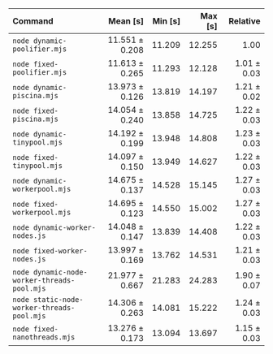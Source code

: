 | Command | Mean [s] | Min [s] | Max [s] | Relative |
|:---|---:|---:|---:|---:|
| `node dynamic-poolifier.mjs` | 11.551 ± 0.208 | 11.209 | 12.255 | 1.00 |
| `node fixed-poolifier.mjs` | 11.613 ± 0.265 | 11.293 | 12.128 | 1.01 ± 0.03 |
| `node dynamic-piscina.mjs` | 13.973 ± 0.126 | 13.819 | 14.197 | 1.21 ± 0.02 |
| `node fixed-piscina.mjs` | 14.054 ± 0.240 | 13.858 | 14.725 | 1.22 ± 0.03 |
| `node dynamic-tinypool.mjs` | 14.192 ± 0.199 | 13.948 | 14.808 | 1.23 ± 0.03 |
| `node fixed-tinypool.mjs` | 14.097 ± 0.150 | 13.949 | 14.627 | 1.22 ± 0.03 |
| `node dynamic-workerpool.mjs` | 14.675 ± 0.137 | 14.528 | 15.145 | 1.27 ± 0.03 |
| `node fixed-workerpool.mjs` | 14.695 ± 0.123 | 14.550 | 15.002 | 1.27 ± 0.03 |
| `node dynamic-worker-nodes.js` | 14.048 ± 0.147 | 13.839 | 14.408 | 1.22 ± 0.03 |
| `node fixed-worker-nodes.js` | 13.997 ± 0.169 | 13.762 | 14.531 | 1.21 ± 0.03 |
| `node dynamic-node-worker-threads-pool.mjs` | 21.977 ± 0.667 | 21.283 | 24.283 | 1.90 ± 0.07 |
| `node static-node-worker-threads-pool.mjs` | 14.306 ± 0.263 | 14.081 | 15.222 | 1.24 ± 0.03 |
| `node fixed-nanothreads.mjs` | 13.276 ± 0.173 | 13.094 | 13.697 | 1.15 ± 0.03 |

